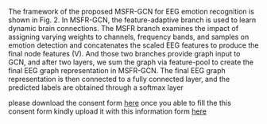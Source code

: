 The framework of the proposed MSFR-GCN for EEG
emotion recognition is shown in Fig. 2. In MSFR-GCN, the
feature-adaptive branch is used to learn dynamic brain connections. The MSFR branch examines the impact of assigning
varying weights to channels, frequency bands, and samples on
emotion detection and concatenates the scaled EEG features to
produce the final node features (V). And those two branches
provide graph input to GCN, and after two layers, we sum the
graph via feature-pool to create the final EEG graph representation in MSFR-GCN. The final EEG graph representation is
then connected to a fully connected layer, and the predicted
labels are obtained through a softmax layer


please download the consent form [here](https://drive.google.com/file/d/11OKm6S1bXKToJ2qNWUZAnP87Q9Bn6Gcm/view?usp=drive_link)
once you able to fill the this consent form kindly upload it with this information form [here](https://docs.google.com/forms/d/e/1FAIpQLSf3mq674m7ygqnPetC8F3tdg8b8UKVHZ-rM420_yCfuiQJHvw/viewform?usp=sf_link)
